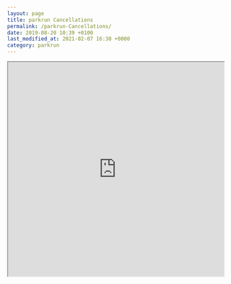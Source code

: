 ```yaml
---
layout: page
title: parkrun Cancellations
permalink: /parkrun-Cancellations/
date: 2019-08-20 10:39 +0100
last_modified_at: 2021-02-07 16:30 +0000
category: parkrun
---
```


<iframe src="https://www.google.com/maps/d/embed?mid=1d3lRdUmVhjoWycGXhI0spTbu_IgY-1bv" width="100%" height="500"></iframe>
